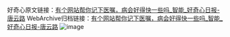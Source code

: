 好奇心原文链接：[有个网站帮你记下医嘱，病会好得快一些吗_智能_好奇心日报-唐云路](https://www.qdaily.com/articles/4789.html)
WebArchive归档链接：[有个网站帮你记下医嘱，病会好得快一些吗_智能_好奇心日报-唐云路](http://web.archive.org/web/20190623162706/https://www.qdaily.com/articles/4789.html)
![image](http://ww3.sinaimg.cn/large/007d5XDply1g3w5se1lj6j30u02zh4qp)